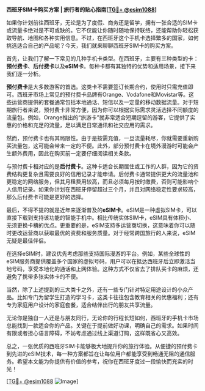 **西班牙SIM卡购买方案 | 旅行者的贴心指南[[TG💪+ @esim1088](https://t.me/s/esim1088)]**

如果你计划前往西班牙，无论是为了度假、商务还是留学，拥有一张合适的SIM卡或流量卡绝对是不可或缺的。它不仅能让你随时随地保持联络，还能帮助你轻松获取导航、地图和各种实用信息。不过，在西班牙这个手机卡选择繁多的国家，如何挑选适合自己的产品呢？今天，我们就来聊聊西班牙SIM卡的购买方案。

首先，让我们了解一下常见的几种手机卡类型。在西班牙，主要有三种类型的卡：**预付费卡**、**后付费卡**以及**eSIM卡**。每种卡都有其独特的优势和适用场景，接下来我们逐一分析。

**预付费卡**是大多数游客的首选。这类卡不需要签订长期合约，使用时只需充值即可。西班牙市场上常见的预付费卡品牌有Orange、Vodafone和Movistar等。这些运营商提供的套餐通常包括本地通话、短信以及一定量的移动数据流量。对于短期旅行者来说，预付费卡非常方便，因为你可以根据实际需求灵活选择不同额度的流量包。例如，Orange推出的“旅游卡”就非常适合短期逗留的游客，它提供了实惠的价格和充足的流量，足以满足日常通讯和社交应用的需求。

然而，预付费卡也有其局限性。由于是按需充值，一旦流量耗尽，你就需要重新购买流量包，这可能会带来一定的不便。此外，部分预付费卡在境外漫游时可能会产生额外费用，因此在购买前一定要仔细阅读相关条款。

与预付费卡相对应的是**后付费卡**。这种卡适合长期居住或工作的人群，因为它的资费结构更复杂且需要良好的信用记录才能申请。后付费卡通常提供更大的流量池和更稳定的网络服务，但其月租费用较高，而且必须每月按时缴费，否则可能影响个人信用记录。如果你计划在西班牙停留超过三个月，并且对网络稳定性要求较高，那么后付费卡可能是更好的选择。

最后，不得不提的就是近年来逐渐普及的**eSIM卡**。eSIM是一种虚拟SIM卡，可以直接下载到支持该功能的智能手机中。相比传统实体SIM卡，eSIM具有体积小、无须更换卡槽的优点。更重要的是，eSIM支持多运营商切换，这意味着你可以随时更改运营商以获取最优的资费和服务质量。对于经常跨国旅行的人来说，eSIM无疑是最佳伴侣。

在选择eSIM时，建议优先考虑那些支持国际漫游的平台。例如，某些全球性的eSIM服务商提供覆盖多个国家的虚拟号码，用户可以在抵达西班牙后立即激活当地号码，享受本地化的通话和上网体验。这种方式不仅省去了排队买卡的麻烦，还避免了携带多张实体卡的不便。

当然，除了上述提到的三大类卡之外，还有一些专门针对特定用途设计的小众产品。比如专门为留学生打造的学习卡，这类卡往往包含教育相关的优惠福利；还有专为家庭用户设计的家庭套餐，适合结伴出行的朋友共享流量。

无论你是独自一人还是与朋友同行，无论你的行程长短如何，西班牙的手机卡市场总能找到一款适合你的产品。关键在于提前做好功课，明确自己的需求。如果时间有限或者担心语言障碍，不妨考虑通过线上渠道订购，这样既省心又高效。

总之，一张优质的西班牙SIM卡能够极大地提升你的旅行体验。从便捷的预付费卡到先进的eSIM技术，每一种方案都旨在让每位用户都能享受到畅通无阻的通信服务。希望本文能为你提供有价值的参考，祝你在西班牙度过一段愉快而充实的时光！

[[TG💪+ @esim1088](https://t.me/s/esim1088) ![Image](https://i.postimg.cc/4NQfJmqS/Snipaste-2025-05-13-00-14-12.png)]